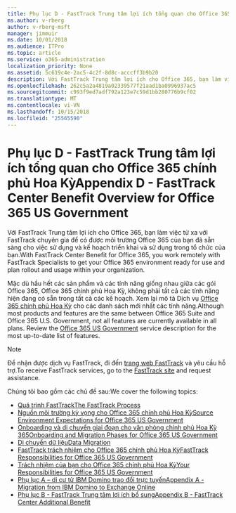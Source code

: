 ```yaml
---
title: Phụ lục D - FastTrack Trung tâm lợi ích tổng quan cho Office 365 chính phủ Hoa Kỳ
ms.author: v-rberg
author: v-rberg-msft
manager: jimmuir
ms.date: 10/01/2018
ms.audience: ITPro
ms.topic: article
ms.service: o365-administration
localization_priority: None
ms.assetid: 5c619c4e-2ac5-4c2f-8d8c-acccff3b9b20
description: Với FastTrack Trung tâm lợi ích cho Office 365, bạn làm việc từ xa với FastTrack chuyên gia để có được môi trường Office 365 của bạn đã sẵn sàng cho việc sử dụng và kế hoạch triển khai và sử dụng trong tổ chức của bạn.
ms.openlocfilehash: 262c5a2a4819a02339577f21aad1ba0996937ac5
ms.sourcegitcommit: c993f9ed7adf792a123e7c59d1bb280776b9cf02
ms.translationtype: MT
ms.contentlocale: vi-VN
ms.lasthandoff: 10/15/2018
ms.locfileid: "25565590"
---
```

# <a name="appendix-d---fasttrack-center-benefit-overview-for-office-365-us-government"></a><span data-ttu-id="1d202-103">Phụ lục D - FastTrack Trung tâm lợi ích tổng quan cho Office 365 chính phủ Hoa Kỳ</span><span class="sxs-lookup"><span data-stu-id="1d202-103">Appendix D - FastTrack Center Benefit Overview for Office 365 US Government</span></span>

<span data-ttu-id="1d202-104">Với FastTrack Trung tâm lợi ích cho Office 365, bạn làm việc từ xa với FastTrack chuyên gia để có được môi trường Office 365 của bạn đã sẵn sàng cho việc sử dụng và kế hoạch triển khai và sử dụng trong tổ chức của bạn.</span><span class="sxs-lookup"><span data-stu-id="1d202-104">With FastTrack Center Benefit for Office 365, you work remotely with FastTrack Specialists to get your Office 365 environment ready for use and plan rollout and usage within your organization.</span></span> 
  
<span data-ttu-id="1d202-p101">Mặc dù hầu hết các sản phẩm và các tính năng giống nhau giữa các gói Office 365, Office 365 chính phủ Hoa Kỳ, không phải tất cả các tính năng hiện đang có sẵn trong tất cả các kế hoạch. Xem lại mô tả Dịch vụ [Office 365 chính phủ Hoa Kỳ](https://aka.ms/aboutgovcloud) cho các danh sách mới nhất các tính năng.</span><span class="sxs-lookup"><span data-stu-id="1d202-p101">Although most products and features are the same between Office 365 Suite and Office 365 U.S. Government, not all features are currently available in all plans. Review the [Office 365 US Government](https://aka.ms/aboutgovcloud) service description for the most up-to-date list of features.</span></span>

> [!NOTE]
> <span data-ttu-id="1d202-107">Để nhận được dịch vụ FastTrack, đi đến [trang web FastTrack](https://go.microsoft.com/fwlink/?linkid=780698) và yêu cầu hỗ trợ.</span><span class="sxs-lookup"><span data-stu-id="1d202-107">To receive FastTrack services, go to the [FastTrack site](https://go.microsoft.com/fwlink/?linkid=780698) and request assistance.</span></span>  

<span data-ttu-id="1d202-108">Chúng tôi bao gồm các chủ đề sau:</span><span class="sxs-lookup"><span data-stu-id="1d202-108">We cover the following topics:</span></span>
- [<span data-ttu-id="1d202-109">Quá trình FastTrack</span><span class="sxs-lookup"><span data-stu-id="1d202-109">The FastTrack Process</span></span>](O365-fasttrack-process.md) 
- [<span data-ttu-id="1d202-110">Nguồn môi trường kỳ vọng cho Office 365 chính phủ Hoa Kỳ</span><span class="sxs-lookup"><span data-stu-id="1d202-110">Source Environment Expectations for Office 365 US Government</span></span>](US-Gov-appendix-source-environment-expectations.md)   
- [<span data-ttu-id="1d202-111">Onboarding và di chuyển giai đoạn cho văn phòng chính phủ Hoa Kỳ 365</span><span class="sxs-lookup"><span data-stu-id="1d202-111">Onboarding and Migration Phases for Office 365 US Government</span></span>](US-Gov-appendix-onboarding-and-migration.md)
- [<span data-ttu-id="1d202-112">Di chuyển dữ liệu</span><span class="sxs-lookup"><span data-stu-id="1d202-112">Data Migration</span></span>](O365-data-migration.md)    
- [<span data-ttu-id="1d202-113">FastTrack trách nhiệm cho Office 365 chính phủ Hoa Kỳ</span><span class="sxs-lookup"><span data-stu-id="1d202-113">FastTrack Responsibilities for Office 365 US Government</span></span>](US-Gov-appendix-fasttrack-responsibilities.md)   
- [<span data-ttu-id="1d202-114">Trách nhiệm của bạn cho Office 365 chính phủ Hoa Kỳ</span><span class="sxs-lookup"><span data-stu-id="1d202-114">Your Responsibilities for Office 365 US Government</span></span>](US-Gov-appendix-your-responsibilities.md) 
- [<span data-ttu-id="1d202-115">Phụ lục A – di cư từ IBM Domino trao đổi trực tuyến</span><span class="sxs-lookup"><span data-stu-id="1d202-115">Appendix A - Migration from IBM Domino to Exchange Online</span></span>](O365-from-ibm-domino-to-exchange-online.md)   
- [<span data-ttu-id="1d202-116">Phụ lục B - FastTrack Trung tâm lợi ích bổ sung</span><span class="sxs-lookup"><span data-stu-id="1d202-116">Appendix B - FastTrack Center Additional Benefit</span></span>](O365-fasttrack-additional-benefits.md)


